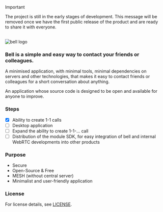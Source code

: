 > [!IMPORTANT]
> The project is still in the early stages of development. This message will be removed once we have the first public release of the product and are ready to share it with everyone.

<br />

<picture>
  <source media="(prefers-color-scheme: dark)" srcset="https://github.com/melishev/bell/assets/58311421/5580cfca-f2d9-41e6-ae52-b4f797f09a82" alt="bell">
  <source media="(prefers-color-scheme: light)" srcset="https://github.com/melishev/bell/assets/58311421/0787c0cd-272f-4cee-a8c9-5bbb80b1e20b">
  <img alt="bell logo" src="https://github.com/melishev/bell/assets/58311421/0787c0cd-272f-4cee-a8c9-5bbb80b1e20b">
</picture>

### Bell is a simple and easy way to contact your friends or colleagues.

A minimised application, with minimal tools, minimal dependencies on servers and other technologies, that makes it easy to contact friends or colleagues for a short conversation about anything.

An application whose source code is designed to be open and available for anyone to improve.

### Steps
- [x] Ability to create 1-1 calls
- [ ] Desktop application
- [ ] Expand the ability to create 1-1-... call
- [ ] Distribution of the module SDK, for easy integration of bell and internal WebRTC developments into other products

### Purpose
- Secure
- Open-Source & Free
- MESH (without central server)
- Minimalist and user-friendly application

### License
For license details, see [LICENSE](LICENSE).
